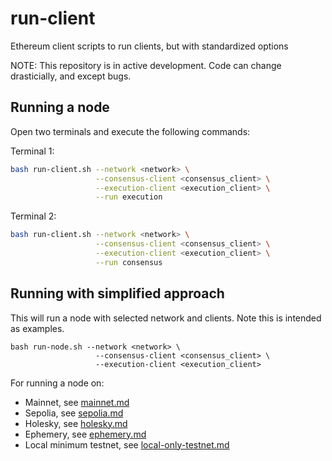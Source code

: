 # run-client
Ethereum client scripts to run clients, but with standardized options

NOTE: This repository is in active development. Code can change drasticially,
and except bugs. 

## Running a node 

Open two terminals and execute the following commands:

Terminal 1:
```bash 
bash run-client.sh --network <network> \
                   --consensus-client <consensus_client> \
                   --execution-client <execution_client> \
                   --run execution 
```

Terminal 2:
```bash
bash run-client.sh --network <network> \
                   --consensus-client <consensus_client> \
                   --execution-client <execution_client> \
                   --run consensus 
```

## Running with simplified approach

This will run a node with selected network and clients. Note this is intended as examples. 

```
bash run-node.sh --network <network> \
                   --consensus-client <consensus_client> \
                   --execution-client <execution_client>
```


For running a node on:
- Mainnet, see [mainnet.md](mainnet.md)
- Sepolia, see [sepolia.md](sepolia.md)
- Holesky, see [holesky.md](holesky.md)
- Ephemery, see [ephemery.md](ephemery.md)
- Local minimum testnet, see [local-only-testnet.md](local-only-testnet.md)
